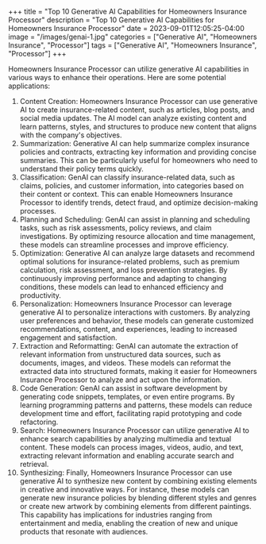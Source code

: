 +++
title = "Top 10 Generative AI Capabilities for Homeowners Insurance Processor"
description = "Top 10 Generative AI Capabilities for Homeowners Insurance Processor"
date = 2023-09-01T12:05:25-04:00
image = "/images/genai-1.jpg"
categories = ["Generative AI", "Homeowners Insurance", "Processor"]
tags = ["Generative AI", "Homeowners Insurance", "Processor"]
+++

Homeowners Insurance Processor can utilize generative AI capabilities in various ways to enhance their operations. Here are some potential applications:

1. Content Creation: Homeowners Insurance Processor can use generative AI to create insurance-related content, such as articles, blog posts, and social media updates. The AI model can analyze existing content and learn patterns, styles, and structures to produce new content that aligns with the company's objectives.
2. Summarization: Generative AI can help summarize complex insurance policies and contracts, extracting key information and providing concise summaries. This can be particularly useful for homeowners who need to understand their policy terms quickly.
3. Classification: GenAI can classify insurance-related data, such as claims, policies, and customer information, into categories based on their content or context. This can enable Homeowners Insurance Processor to identify trends, detect fraud, and optimize decision-making processes.
4. Planning and Scheduling: GenAI can assist in planning and scheduling tasks, such as risk assessments, policy reviews, and claim investigations. By optimizing resource allocation and time management, these models can streamline processes and improve efficiency.
5. Optimization: Generative AI can analyze large datasets and recommend optimal solutions for insurance-related problems, such as premium calculation, risk assessment, and loss prevention strategies. By continuously improving performance and adapting to changing conditions, these models can lead to enhanced efficiency and productivity.
6. Personalization: Homeowners Insurance Processor can leverage generative AI to personalize interactions with customers. By analyzing user preferences and behavior, these models can generate customized recommendations, content, and experiences, leading to increased engagement and satisfaction.
7. Extraction and Reformatting: GenAI can automate the extraction of relevant information from unstructured data sources, such as documents, images, and videos. These models can reformat the extracted data into structured formats, making it easier for Homeowners Insurance Processor to analyze and act upon the information.
8. Code Generation: GenAI can assist in software development by generating code snippets, templates, or even entire programs. By learning programming patterns and patterns, these models can reduce development time and effort, facilitating rapid prototyping and code refactoring.
9. Search: Homeowners Insurance Processor can utilize generative AI to enhance search capabilities by analyzing multimedia and textual content. These models can process images, videos, audio, and text, extracting relevant information and enabling accurate search and retrieval.
10. Synthesizing: Finally, Homeowners Insurance Processor can use generative AI to synthesize new content by combining existing elements in creative and innovative ways. For instance, these models can generate new insurance policies by blending different styles and genres or create new artwork by combining elements from different paintings. This capability has implications for industries ranging from entertainment and media, enabling the creation of new and unique products that resonate with audiences.
